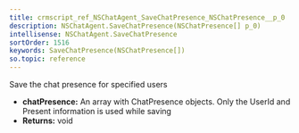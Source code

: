 ```yaml
---
title: crmscript_ref_NSChatAgent_SaveChatPresence_NSChatPresence__p_0
description: NSChatAgent.SaveChatPresence(NSChatPresence[] p_0)
intellisense: NSChatAgent.SaveChatPresence
sortOrder: 1516
keywords: SaveChatPresence(NSChatPresence[])
so.topic: reference
---
```



Save the chat presence for specified users



* **chatPresence:** An array with ChatPresence objects. Only the UserId and Present information is used while saving
* **Returns:** void


